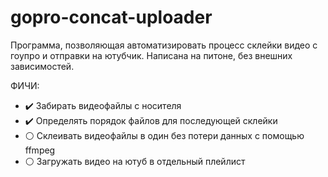# gopro-concat-uploader

Программа, позволяющая автоматизировать процесс склейки видео с гоупро и отправки на ютубчик.
Написана на питоне, без внешних зависимостей.

ФИЧИ:
- :heavy_check_mark: Забирать видеофайлы с носителя
- :heavy_check_mark: Определять порядок файлов для последующей склейки
- :white_circle: Склеивать видеофайлы в один без потери данных с помощью ffmpeg
- :white_circle: Загружать видео на ютуб в отдельный плейлист

